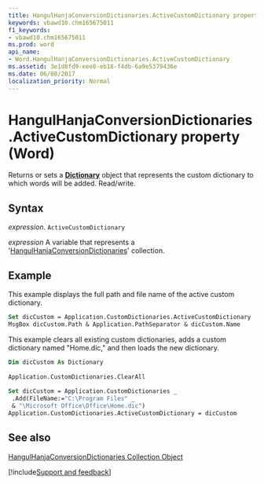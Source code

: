 ```yaml
---
title: HangulHanjaConversionDictionaries.ActiveCustomDictionary property (Word)
keywords: vbawd10.chm165675011
f1_keywords:
- vbawd10.chm165675011
ms.prod: word
api_name:
- Word.HangulHanjaConversionDictionaries.ActiveCustomDictionary
ms.assetid: 3e1d8fd9-eee8-eb18-f4db-6a9e5379436e
ms.date: 06/08/2017
localization_priority: Normal
---
```



# HangulHanjaConversionDictionaries.ActiveCustomDictionary property (Word)

Returns or sets a  **[Dictionary](Word.Dictionary.md)** object that represents the custom dictionary to which words will be added. Read/write.


## Syntax

_expression_. `ActiveCustomDictionary`

_expression_ A variable that represents a '[HangulHanjaConversionDictionaries](Word.hangulhanjaconversiondictionaries.md)' collection.


## Example

This example displays the full path and file name of the active custom dictionary.


```vb
Set dicCustom = Application.CustomDictionaries.ActiveCustomDictionary 
MsgBox dicCustom.Path & Application.PathSeparator & dicCustom.Name
```

This example clears all existing custom dictionaries, adds a custom dictionary named "Home.dic," and then loads the new dictionary.




```vb
Dim dicCustom As Dictionary 
 
Application.CustomDictionaries.ClearAll 
 
Set dicCustom = Application.CustomDictionaries _ 
 .Add(FileName:="C:\Program Files" _ 
 & "\Microsoft Office\Office\Home.dic") 
Application.CustomDictionaries.ActiveCustomDictionary = dicCustom
```


## See also


[HangulHanjaConversionDictionaries Collection Object](Word.hangulhanjaconversiondictionaries.md)

[!include[Support and feedback](~/includes/feedback-boilerplate.md)]